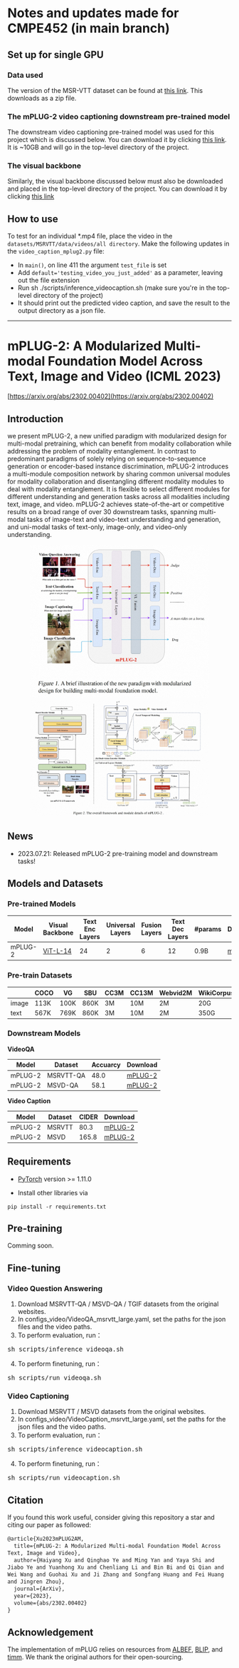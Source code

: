 # Notes and updates made for CMPE452 (in main branch)

## Set up for single GPU ##

### Data used ###
The version of the MSR-VTT dataset can be found at [this link](https://cove.thecvf.com/datasets/839). This downloads as a zip file.

### The mPLUG-2 video captioning downstream pre-trained model ###
The downstream video captioning pre-trained model was used for this project which is discussed below. You can download it by clicking [this link](http://tjfd2.oss-cn-zhangjiakou.aliyuncs.com/mplug2/mPLUG2_MSRVTT_Caption.pth). It is ~10GB and will go in the top-level directory of the project.

### The visual backbone ###
Similarly, the visual backbone discussed below must also be downloaded and placed in the top-level directory of the project. You can download it by clicking [this link](https://alice-open.oss-cn-zhangjiakou.aliyuncs.com/mPLUG/ViT-L-14.tar) 

## How to use ##
To test for an individual *.mp4 file, place the video in the `datasets/MSRVTT/data/videos/all directory`.
Make the following updates in the `video_caption_mplug2.py` file:
- In `main()`, on line 411 the argument `test_file` is set
- Add `default='testing_video_you_just_added'` as a parameter, leaving out the file extension
- Run sh ./scripts/inference_videocaption.sh (make sure you're in the top-level directory of the project)
- It should print out the predicted video caption, and save the result to the output directory as a json file.
__________________________________________________________________________________________________________________________________________________
# mPLUG-2: A Modularized Multi-modal Foundation Model Across Text, Image and Video (ICML 2023)

[https://arxiv.org/abs/2302.00402](https://arxiv.org/abs/2302.00402)


## Introduction
we present mPLUG-2, a new unified paradigm with modularized design for multi-modal pretraining, which can benefit from modality collaboration while addressing the problem of modality entanglement. In contrast to predominant paradigms of solely relying on sequence-to-sequence generation or encoder-based instance discrimination, mPLUG-2 introduces a multi-module composition network by sharing common universal modules for modality collaboration and disentangling different modality modules to deal with modality entanglement. It is flexible to select different modules for different understanding and generation tasks across all modalities including text, image, and video. mPLUG-2 achieves state-of-the-art or competitive results on a broad range of over 30 downstream tasks, spanning multi-modal tasks of image-text and video-text understanding and generation, and uni-modal tasks of text-only, image-only, and video-only understanding.

<div align="center">
<img src="assets/mplug2_overview.jpg" width="80%">
</div>

<div align="center">
<img src="assets/framework.jpg" width="80%">
</div>

## News

* 2023.07.21: Released mPLUG-2 pre-training model and downstream tasks!


## Models and Datasets

### Pre-trained Models

|Model | Visual Backbone | Text Enc Layers | Universal Layers | Fusion Layers | Text Dec Layers | #params | Download |
|------------------------|-------------------------------------------|------|------|------|------|-----|-----|
|mPLUG-2 | [ViT-L-14](https://alice-open.oss-cn-zhangjiakou.aliyuncs.com/mPLUG/ViT-L-14.tar) | 24 | 2 | 6 | 12 | 0.9B | [mPLUG-2](http://tjfd2.oss-cn-zhangjiakou.aliyuncs.com/mplug2/mPLUG2_Pretrain.pth) |
                                                                     

### Pre-train Datasets
                                                                        
| | COCO | VG | SBU | CC3M | CC13M | Webvid2M | WikiCorpus |
|------------------------|-------------------------------------------|------|------|------|------|------|-----|
|image | 113K | 100K | 860K | 3M | 10M | 2M | 20G |
|text | 567K | 769K | 860K | 3M | 10M | 2M | 350G | 


### Downstream Models

**VideoQA**

| Model | Dataset | Accuarcy | Download |
|------|---------|------|----------|
|mPLUG-2 | MSRVTT-QA | 48.0 | [mPLUG-2](http://tjfd2.oss-cn-zhangjiakou.aliyuncs.com/mplug2/mPLUG2_MSRVTT_QA.pth) |
|mPLUG-2 | MSVD-QA | 58.1 | [mPLUG-2](http://tjfd2.oss-cn-zhangjiakou.aliyuncs.com/mplug2/mPLUG2_MSVD_QA.pth) |

**Video Caption**

|Model | Dataset | CIDER | Download |
|-------------|----------------|------|------|
|mPLUG-2 | MSRVTT | 80.3 | [mPLUG-2](http://tjfd2.oss-cn-zhangjiakou.aliyuncs.com/mplug2/mPLUG2_MSRVTT_Caption.pth) |
|mPLUG-2 | MSVD | 165.8 | [mPLUG-2](http://tjfd2.oss-cn-zhangjiakou.aliyuncs.com/mplug2/mPLUG2_MSVD_Caption.pth) |



## Requirements
* [PyTorch](https://pytorch.org/) version >= 1.11.0

* Install other libraries via
```
pip install -r requirements.txt
```


## Pre-training

Comming soon.

## Fine-tuning
### Video Question Answering
1. Download MSRVTT-QA / MSVD-QA / TGIF datasets from the original websites.
2. In configs_video/VideoQA_msrvtt_large.yaml, set the paths for the json files and the video paths.
3. To perform evaluation, run：
<pre>sh scripts/inference_videoqa.sh</pre> 
4. To perform finetuning, run：
<pre>sh scripts/run_videoqa.sh</pre> 

###  Video Captioning
1. Download MSRVTT / MSVD datasets from the original websites.
2. In configs_video/VideoCaption_msrvtt_large.yaml, set the paths for the json files and the video paths.
3. To perform evaluation, run：
<pre>sh scripts/inference_videocaption.sh</pre> 
4. To perform finetuning, run：
<pre>sh scripts/run_videocaption.sh</pre> 


## Citation
If you found this work useful, consider giving this repository a star and citing our paper as followed:
```
@article{Xu2023mPLUG2AM,
  title={mPLUG-2: A Modularized Multi-modal Foundation Model Across Text, Image and Video},
  author={Haiyang Xu and Qinghao Ye and Ming Yan and Yaya Shi and Jiabo Ye and Yuanhong Xu and Chenliang Li and Bin Bi and Qi Qian and Wei Wang and Guohai Xu and Ji Zhang and Songfang Huang and Fei Huang and Jingren Zhou},
  journal={ArXiv},
  year={2023},
  volume={abs/2302.00402}
}
```

## Acknowledgement
The implementation of mPLUG relies on resources from [ALBEF](https://github.com/salesforce/ALBEF), [BLIP](https://github.com/salesforce/BLIP), and [timm](https://github.com/rwightman/pytorch-image-models/tree/master/timm). We thank the original authors for their open-sourcing.

